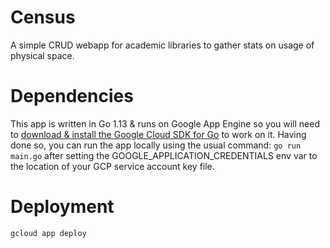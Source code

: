 # Census

A simple CRUD webapp for academic libraries to gather stats on usage of physical space.

# Dependencies

This app is written in Go 1.13 & runs on Google App Engine so you will need to [download & install the Google Cloud SDK for Go](https://cloud.google.com/appengine/docs/standard/go/download) to work on it.
Having done so, you can run the app locally using the usual command: `go run main.go` after setting the GOOGLE_APPLICATION_CREDENTIALS env var to the location of your GCP service account key file.

# Deployment

```
gcloud app deploy
```
